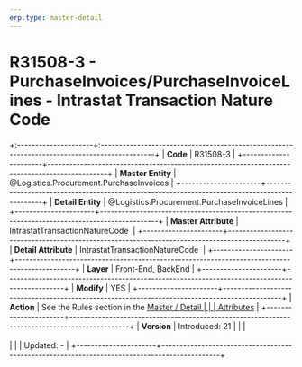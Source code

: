 ```yaml
---
erp.type: master-detail
---
```


# R31508-3 - PurchaseInvoices/PurchaseInvoiceLines - Intrastat Transaction Nature Code
+:---------------------+:---------------------------------------------------------------------------------------------+
| **Code**             | R31508-3                                                                                     |
+----------------------+----------------------------------------------------------------------------------------------+
| **Master Entity**    | @Logistics.Procurement.PurchaseInvoices                                                      |
+----------------------+----------------------------------------------------------------------------------------------+
| **Detail Entity**    | @Logistics.Procurement.PurchaseInvoiceLines                                                  |
+----------------------+----------------------------------------------------------------------------------------------+
| **Master Attribute** | IntrastatTransactionNatureCode                                                               |
+----------------------+----------------------------------------------------------------------------------------------+
| **Detail Attribute** | IntrastatTransactionNatureCode                                                               |
+----------------------+----------------------------------------------------------------------------------------------+
| **Layer**            | Front-End, BackEnd                                                                           |
+----------------------+----------------------------------------------------------------------------------------------+
| **Modify**           | YES                                                                                          |
+----------------------+----------------------------------------------------------------------------------------------+
| **Action**           | See the Rules section in the [Master / Detail                                                |
|                      | Attributes](xref:master-detail)                                                              |
+----------------------+----------------------------------------------------------------------------------------------+
| **Version**          | Introduced: 21                                                                               |
|                      | <br/><br/>                                                                                   |
|                      | Updated: -                                                                                   |
+----------------------+----------------------------------------------------------------------------------------------+
